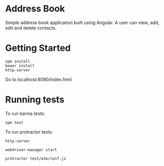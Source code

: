 # Address Book

Simple address book application built using Angular.  A user can view, add, edit and delete contacts.

# Getting Started

```
npm install
bower install
http-server
```
Go to localhost:8080/index.html

# Running tests

To run karma tests:

```
npm test
```

To run protractor tests:
```
http-server
```
```
webdriver-manager start
```
```
protractor test/e2e/conf.js
```